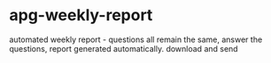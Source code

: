 # apg-weekly-report
automated weekly report - questions all remain the same, answer the questions, report generated automatically. download and send
